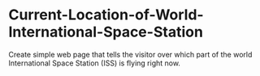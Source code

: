 # Current-Location-of-World-International-Space-Station
Create simple web page that tells the visitor over which part of the world International Space Station (ISS) is flying right now.
